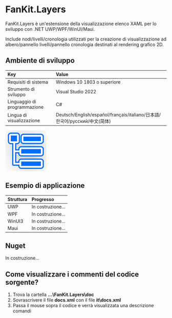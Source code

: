 ﻿# FanKit.Layers

FanKit.Layers è un'estensione della visualizzazione elenco XAML per lo sviluppo con .NET UWP/WPF/WinUI/Maui.

Include nodi/livelli/cronologia utilizzati per la creazione di visualizzazione ad albero/pannello livelli/pannello cronologia destinati al rendering grafico 2D.


## Ambiente di sviluppo

|Key|Value|
|:-|:-|
|Requisiti di sistema| Windows 10 1803 o superiore|
|Strumento di sviluppo|Visual Studio 2022|
|Linguaggio di programmazione|C#|
|Lingua di visualizzazione|Deutsch/English/español/français/italiano/日本語/한국어/русский/中文(简体)|

![](ScreenShot/logo.png)


## Esempio di applicazione

|Struttura|Progresso|
|:-|:-|
|UWP|In costruzione...|
|WPF|In costruzione...|
|WinUI3|In costruzione...|
|Maui|In costruzione...|


## Nuget

In costruzione...


## Come visualizzare i commenti del codice sorgente?

1. Trova la cartella **...\FanKit.Layers\doc**
2. Sovrascrivere il file **docs.xml** con il file **it\docs.xml**
3. Passa il mouse sopra il codice e verrà visualizzata una descrizione comandi
